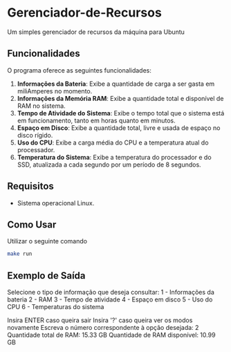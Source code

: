 # Gerenciador-de-Recursos
Um simples gerenciador de recursos da máquina para Ubuntu


## Funcionalidades

O programa oferece as seguintes funcionalidades:

1. **Informações da Bateria**: Exibe a quantidade de carga a ser gasta em miliAmperes no momento.
2. **Informações da Memória RAM**: Exibe a quantidade total e disponível de RAM no sistema.
3. **Tempo de Atividade do Sistema**: Exibe o tempo total que o sistema está em funcionamento, tanto em horas quanto em minutos.
4. **Espaço em Disco**: Exibe a quantidade total, livre e usada de espaço no disco rígido.
5. **Uso do CPU**: Exibe a carga média do CPU e a temperatura atual do processador.
6. **Temperatura do Sistema**: Exibe a temperatura do processador e do SSD, atualizada a cada segundo por um período de 8 segundos.

## Requisitos

- Sistema operacional Linux.

## Como Usar

Utilizar o seguinte comando 
```bash
make run
```
## Exemplo de Saída

Selecione o tipo de informação que deseja consultar:
1 - Informações da bateria
2 - RAM
3 - Tempo de atividade
4 - Espaço em disco
5 - Uso do CPU
6 - Temperaturas do sistema

Insira ENTER caso queira sair Insira '?' caso queira ver os modos novamente
Escreva o número correspondente à opção desejada: 2
Quantidade total de RAM: 15.33 GB
Quantidade de RAM disponível: 10.99 GB


